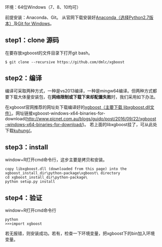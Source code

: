 环境：64位Windows（7、8、10均可）

前提安装：Anaconda、Git。
从官网下载安装好[Anaconda（选择Python2.7版本）](https://www.continuum.io/downloads)及[Git for Windows](https://git-for-windows.github.io/)。


## step1：clone 源码

在要存放xgboost的文件目录下打开git bash。

    $ git clone --recursive https://github.com/dmlc/xgboost


## step2：编译

编译可采取两种方式，一种是vs2013编译，一种是mingw64编译。但两种方式都要下载大体量安装包，在**网络限制或下载下来却配置失败**时，我们采用如下办法。

在xgboost官网推荐的网址处下载编译好的[xgboost（主要下载 libxgboost.dll文件）](http://ssl.picnet.com.au/xgboost/20170320/x64_gpu/libxgboost.dll)。网址链接xgboost-windows-x64-binaries-for-download(http://www.picnet.com.au/blogs/guido/post/2016/09/22/xgboost-windows-x64-binaries-for-download/)。
若上面的libxgboost挂了，可从此处下载[kuhung/](https://github.com/kuhung/The-Programmers-Guide-to-the-Galaxy/blob/master/Machine%20learning/Package/XGBoost/libxgboost.dll)。
## step3：install

window+R打开cmd命令行，这步主要是拷贝和安装。

    copy libxgboost.dll (downloaded from this page) into the xgboost_install_dir\python-package\xgboost\ directory
    cd xgboost_install_dir\python-package\
    python setup.py install


## step4：验证

window+R打开cmd命令行

    python
    >>>import xgboost

若无报错，则安装成功。若有，检查一下环境变量，把xgboost下的bin加入环境变量。
